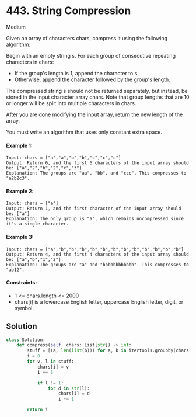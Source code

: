 # 443. String Compression

Medium

Given an array of characters chars, compress it using the following algorithm:

Begin with an empty string s. For each group of consecutive repeating characters in chars:

- If the group's length is 1, append the character to s.
- Otherwise, append the character followed by the group's length.

The compressed string s should not be returned separately, but instead, be stored in the input character array chars. Note that group lengths that are 10 or longer will be split into multiple characters in chars.

After you are done modifying the input array, return the new length of the array.

You must write an algorithm that uses only constant extra space.

#### Example 1:

```
Input: chars = ["a","a","b","b","c","c","c"]
Output: Return 6, and the first 6 characters of the input array should be: ["a","2","b","2","c","3"]
Explanation: The groups are "aa", "bb", and "ccc". This compresses to "a2b2c3".
```

#### Example 2:

```
Input: chars = ["a"]
Output: Return 1, and the first character of the input array should be: ["a"]
Explanation: The only group is "a", which remains uncompressed since it's a single character.
```

#### Example 3:

```
Input: chars = ["a","b","b","b","b","b","b","b","b","b","b","b","b"]
Output: Return 4, and the first 4 characters of the input array should be: ["a","b","1","2"].
Explanation: The groups are "a" and "bbbbbbbbbbbb". This compresses to "ab12".
```

#### Constraints:

- 1 <= chars.length <= 2000
- chars[i] is a lowercase English letter, uppercase English letter, digit, or symbol.

## Solution

```python
class Solution:
    def compress(self, chars: List[str]) -> int:
        stuff = [(a, len(list(b))) for a, b in itertools.groupby(chars)]
        i = 0
        for v, l in stuff:
            chars[i] = v
            i += 1

            if l != 1:
                for d in str(l):
                    chars[i] = d
                    i += 1

        return i
```
